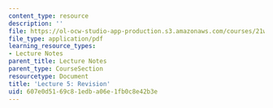 ```yaml
---
content_type: resource
description: ''
file: https://ol-ocw-studio-app-production.s3.amazonaws.com/courses/21w-794-graduate-technical-writing-workshop-january-iap-2019/607e0d5169c81edba06e1fb0c8e42b3e_MIT21W_794IAP19_lec5.pdf
file_type: application/pdf
learning_resource_types:
- Lecture Notes
parent_title: Lecture Notes
parent_type: CourseSection
resourcetype: Document
title: 'Lecture 5: Revision'
uid: 607e0d51-69c8-1edb-a06e-1fb0c8e42b3e
---
```

